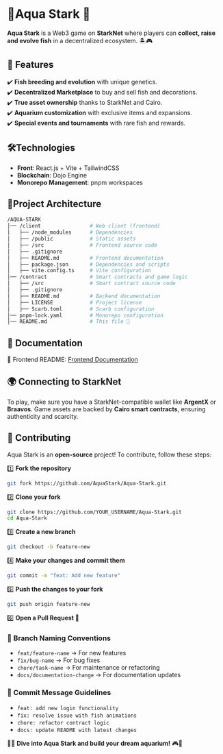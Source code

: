 

# 🌊Aqua Stark 🐠

**Aqua Stark** is a Web3 game on **StarkNet** where players can **collect, raise and evolve fish** in a decentralized ecosystem. 🏝️🎮

## 🚀 Features  
✔️ **Fish breeding and evolution** with unique genetics.  
✔️ **Decentralized Marketplace** to buy and sell fish and decorations.  
✔️ **True asset ownership** thanks to StarkNet and Cairo.  
✔️ **Aquarium customization** with exclusive items and expansions.  
✔️ **Special events and tournaments** with rare fish and rewards.  

## 🛠️Technologies  
- **Front**: React.js + Vite + TailwindCSS  
- **Blockchain**: Dojo Engine
- **Monorepo Management**: pnpm workspaces  

## 📂Project Architecture

```sh
/AQUA-STARK
│── /client                # Web client (frontend)
│   ├── /node_modules      # Dependencies
│   ├── /public            # Static assets
│   ├── /src               # Frontend source code
│   ├── .gitignore
│   ├── README.md          # Frontend documentation
│   ├── package.json       # Dependencies and scripts
│   ├── vite.config.ts     # Vite configuration
│── /contract              # Smart contracts and game logic
│   ├── /src               # Smart contract source code
│   ├── .gitignore
│   ├── README.md          # Backend documentation
│   ├── LICENSE            # Project license
│   ├── Scarb.toml         # Scarb configuration
│── pnpm-lock.yaml         # Monorepo configuration
│── README.md              # This file 🚀
```
## 📖 Documentation  

🔹 Frontend README: [Frontend Documentation](https://github.com/AquaStark/Aqua-Stark-V.2/blob/main/client/README.md)  

## 🌍 Connecting to StarkNet  
To play, make sure you have a StarkNet-compatible wallet like **ArgentX** or **Braavos**. Game assets are backed by **Cairo smart contracts**, ensuring authenticity and scarcity.  

## 🤝 Contributing  
Aqua Stark is an **open-source** project! To contribute, follow these steps:  

1️⃣ **Fork the repository**  
```sh
git fork https://github.com/AquaStark/Aqua-Stark.git  
```

2️⃣ **Clone your fork**
```sh
git clone https://github.com/YOUR_USERNAME/Aqua-Stark.git  
cd Aqua-Stark  
```

3️⃣ **Create a new branch**
```sh
git checkout -b feature-new  
```

4️⃣ **Make your changes and commit them**
```sh
git commit -m "feat: Add new feature"  
```

5️⃣ **Push the changes to your fork**
```sh
git push origin feature-new  
```

6️⃣ **Open a Pull Request 🚀**  

### 🔀 Branch Naming Conventions

- `feat/feature-name` → For new features  
- `fix/bug-name` → For bug fixes  
- `chore/task-name` → For maintenance or refactoring  
- `docs/documentation-change` → For documentation updates  

### 📝 Commit Message Guidelines

- `feat: add new login functionality`  
- `fix: resolve issue with fish animations`  
- `chore: refactor contract logic`  
- `docs: update README with latest changes`  

🌊🐠 **Dive into Aqua Stark and build your dream aquarium!** 🎮🚀  
